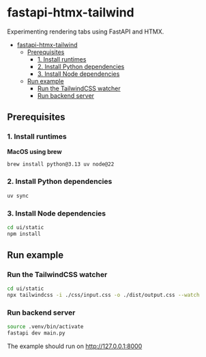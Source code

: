 # fastapi-htmx-tailwind

Experimenting rendering tabs using FastAPI and HTMX.

- [fastapi-htmx-tailwind](#fastapi-htmx-tailwind)
  - [Prerequisites](#prerequisites)
    - [1. Install runtimes](#1-install-runtimes)
    - [2. Install Python dependencies](#2-install-python-dependencies)
    - [3. Install Node dependencies](#3-install-node-dependencies)
  - [Run example](#run-example)
    - [Run the TailwindCSS watcher](#run-the-tailwindcss-watcher)
    - [Run backend server](#run-backend-server)

## Prerequisites

### 1. Install runtimes

**MacOS using brew**

```bash
brew install python@3.13 uv node@22
```

### 2. Install Python dependencies

```bash
uv sync
```

### 3. Install Node dependencies

```bash
cd ui/static
npm install
```

## Run example

### Run the TailwindCSS watcher

```bash
cd ui/static
npx tailwindcss -i ./css/input.css -o ./dist/output.css --watch
```

### Run backend server

```bash
source .venv/bin/activate
fastapi dev main.py
```

The example should run on http://127.0.0.1:8000
